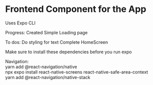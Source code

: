 # Frontend Component for the App 
Uses Expo CLI 

Progress: 
Created Simple Loading page 

To dos: 
Do styling for text 
Complete HomeScreen 


Make sure to install these dependencies before you run expo  <br>

Navigation: <br>
yarn add @react-navigation/native <br>
npx expo install react-native-screens react-native-safe-area-context <br>
yarn add @react-navigation/native-stack <br>

